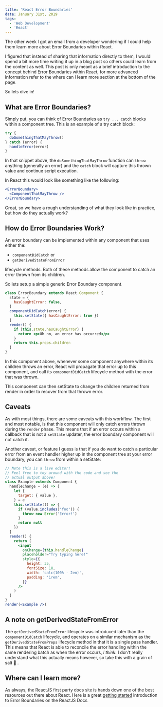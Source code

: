 ```yaml
---
title: 'React Error Boundaries'
date: January 31st, 2019
tags:
  - 'Web Development'
  - 'React'
---
```


The other week I got an email from a developer wondering if I could help them
learn more about Error Boundaries within React.

I figured that instead of sharing that information directly to them, I would
spend a bit more time writing it up in a blog post so others could learn from
the content as well. This post is only meant as a brief introduction to the
concept behind Error Boundaries within React, for more advanced information
refer to the where can I learn more section at the bottom of the page.

So lets dive in!

## What are Error Boundaries?

Simply put, you can think of Error Boundaries as `try ... catch` blocks within a
component tree. This is an example of a try catch block:

```js
try {
  doSomethingThatMayThrow()
} catch (error) {
  handleError(error)
}
```

In that snippet above, the `doSomethingThatMayThrow` function can `throw`
anything (generally an error) and the `catch` block will capture this thrown
value and continue script execution.

In React this would look like something like the following:

```jsx
<ErrorBoundary>
  <ComponentThatMayThrow />
</ErrorBoundary>
```

Great, so we have a rough understanding of what they look like in practice, but
how do they actually work?

## How do Error Boundaries Work?

An error boundary can be implemented within any component that uses either the:

- `componentDidCatch` or
- `getDerivedStateFromError`

lifecycle methods. Both of these methods allow the component to catch an error
thrown from its children.

So lets setup a simple generic Error Boundary component.

```jsx
class ErrorBoundary extends React.Component {
  state = {
    hasCaughtError: false,
  }
  componentDidCatch(error) {
    this.setState({ hasCaughtError: true })
  }
  render() {
    if (this.stAte.hasCaughtError) {
      return <p>Oh no, an error has occurred</p>
    }
    return this.props.children
  }
}
```

In this component above, whenever some component anywhere within its children
throws an error, React will propagate that error up to this component, and call
its `componentDidCatch` lifecycle method with the error that was thrown.

This component can then setState to change the children returned from render in
order to recover from that thrown error.

<h2 id="caveats">Caveats</h2>

As with most things, there are some caveats with this workflow. The first and
most notable, is that this component will only catch errors thrown during the
`render` phase. This means that if an error occurs within a callback that is not
a `setState` updater, the error boundary component will not catch it.

Another caveat, or feature I guess is that if you do want to catch a particular
error from an event handler higher up in the component tree at your error
boundary, you can `throw` from within a setState:

```jsx live
// Note this is a live editor!
// Feel free to toy around with the code and see the
// actual output above!
class Example extends Component {
  handleChange = (e) => {
    let {
      target: { value },
    } = e
    this.setState(() => {
      if (value.includes('foo')) {
        throw new Error('Error!')
      }
      return null
    })
  }
  render() {
    return (
      <input
        onChange={this.handleChange}
        placeholder="Try typing here!"
        style={{
          height: 35,
          fontSize: 18,
          width: 'calc(100% - 2em)',
          padding: '1rem',
        }}
      />
    )
  }
}
render(<Example />)
```

## A note on getDerivedStateFromError

The `getDerivedStateFromError` lifecycle was introduced later than the
`componentDidCatch` lifecycle, and operates on a similar mechanism as the
`getDerivedStateFromProps` lifecycle method in that it is a single pass handler.
This means that React is able to reconcile the error handling within the same
rendering batch as when the error occurs, _I think_. I don't really understand
what this actually means however, so take this with a grain of salt 🧂 .

## Where can I learn more?

As always, the ReactJS first party docs site is hands down one of the best
resources out there about React. Here is a great
[getting started](https://reactjs.org/docs/error-boundaries.html#introducing-error-boundaries)
introduction to Error Boundaries on the ReactJS Docs.
